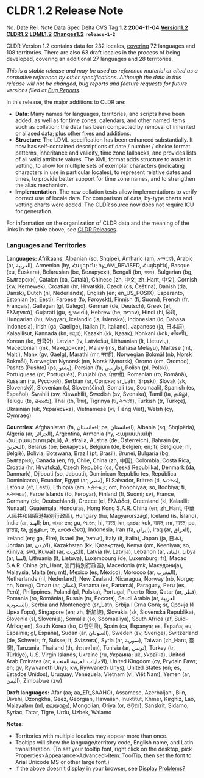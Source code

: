 # CLDR 1.2 Release Note

No. Date Rel. Note Data Spec Delta CVS Tag **1.2** **2004-11-04**
**[Version1.2](http://unicode.org/cldr/data/docs/web/version/Version1.2.html)**
**[CLDR1.2](http://www.unicode.org/Public/cldr/cldr1.2.zip)**
**[LDML1.2](http://www.unicode.org/reports/tr35/tr35-4.html)**
**[Changes1.2](http://www.unicode.org/cldr/bugs/locale-bugs/closed?expression=target.*1.2)**
**`release-1-2`**

CLDR Version 1.2 contains data for 232 locales,
[covering](http://unicode.org/cldr/data/docs/web/version/1.2.html#Languages_and_Territories)
72 languages and 108 territories. There are also 63 draft locales in the process
of being developed, covering an additional 27 languages and 28 territories.

*This is a stable release and may be used as reference material or cited as a
normative reference by other specifications. Although the data in this release
will not be changed, bug reports and feature requests for future versions filed
at [Bug
Reports](http://unicode.org/cldr/data/docs/web/filing_bug_reports.html).*

In this release, the major additions to CLDR are:

*   **Data**: Many names for languages, territories, and scripts have been
    added, as well as for time zones, calendars, and other named items such as
    collation; the data has been compacted by removal of inherited or aliased
    data; plus other fixes and additions.
*   **Structure**: The LDML specification has been enhanced substantially. It
    now has self-contained descriptions of date / number / choice format
    patterns, inheritance and validity, time zone fallbacks, and provides lists
    of all valid attribute values. The XML format adds structure to assist in
    vetting, to allow for multiple sets of exemplar characters (indicating
    characters in use in particular locales), to represent relative dates and
    times, to provide better support for time zone names, and to strengthen the
    alias mechanism.
*   **Implementation**: The new collation tests allow implementations to verify
    correct use of locale data. For comparison of data, by-type charts and
    vetting charts were added. The CLDR source now does not require ICU for
    generation.

For information on the organization of CLDR data and the meaning of the links in
the table above, see [CLDR
Releases](http://unicode.org/cldr/data/docs/web/repository_access.html).

### Languages and Territories

**Languages:** Afrikaans, Albanian (sq, Shqipe), Amharic (am, አማርኛ), Arabic (ar,
‎العربية‎), Armenian (hy, Հայերէն; hy_AM_REVISED, Հայերէն), Basque (eu,
Euskara), Belarusian (be, Беларускі), Bengali (bn, বাংলা), Bulgarian (bg,
Български), Catalan (ca, Català), Chinese (zh, 中文; zh_Hant, 中文), Cornish (kw,
Kernewek), Croatian (hr, Hrvatski), Czech (cs, Čeština), Danish (da, Dansk),
Dutch (nl, Nederlands), English (en; en_US_POSIX), Esperanto, Estonian (et,
Eesti), Faroese (fo, Føroyskt), Finnish (fi, Suomi), French (fr, Français),
Gallegan (gl, Galego), German (de, Deutsch), Greek (el, Ελληνικά), Gujarati (gu,
ગુજરાતી), Hebrew (he, ‎עברית‎), Hindi (hi, हिंदी), Hungarian (hu, Magyar),
Icelandic (is, Íslenska), Indonesian (id, Bahasa Indonesia), Irish (ga,
Gaeilge), Italian (it, Italiano), Japanese (ja, 日本語), Kalaallisut, Kannada (kn,
ಕನ್ನಡ), Kazakh (kk, Қазақ), Konkani (kok, कोंकणी), Korean (ko, 한국어), Latvian
(lv, Latviešu), Lithuanian (lt, Lietuvių), Macedonian (mk, Македонски), Malay
(ms, Bahasa Melayu), Maltese (mt, Malti), Manx (gv, Gaelg), Marathi (mr, मराठी),
Norwegian Bokmål (nb, Norsk Bokmål), Norwegian Nynorsk (nn, Norsk Nynorsk),
Oromo (om, Oromoo), Pashto (Pushto) (ps, ‎پښتو‎), Persian (fa, ‎فارسی‎), Polish
(pl, Polski), Portuguese (pt, Português), Punjabi (pa, ਪੰਜਾਬੀ), Romanian (ro,
Română), Russian (ru, Русский), Serbian (sr, Српски; sr_Latn, Srpski), Slovak
(sk, Slovenský), Slovenian (sl, Slovenščina), Somali (so, Soomaali), Spanish
(es, Español), Swahili (sw, Kiswahili), Swedish (sv, Svenska), Tamil (ta,
தமிழ்), Telugu (te, తెలుగు), Thai (th, ไทย), Tigrinya (ti, ትግርኛ), Turkish (tr,
Türkçe), Ukrainian (uk, Українська), Vietnamese (vi, Tiếng Việt), Welsh (cy,
Cymraeg)

**Countries:** Afghanistan (fa, ‎افغانستان‎; ps, ‎افغانستان‎), Albania (sq,
Shqipëria), Algeria (ar, ‎الجزائر‎), Argentina, Armenia (hy, Հայաստանի
Հանրապետութիւն), Australia, Austria (de, Österreich), Bahrain (ar, ‎البحرين‎),
Belarus (be, Беларусь), Belgium (de, Belgien; en; fr, Belgique; nl, België),
Bolivia, Botswana, Brazil (pt, Brasil), Brunei, Bulgaria (bg, България), Canada
(en; fr), Chile, China (zh, 中国), Colombia, Costa Rica, Croatia (hr, Hrvatska),
Czech Republic (cs, Česká Republika), Denmark (da, Danmark), Djibouti (so,
Jabuuti), Dominican Republic (es, República Dominicana), Ecuador, Egypt (ar,
‎مصر‎), El Salvador, Eritrea (ti, ኤርትራ), Estonia (et, Eesti), Ethiopia (am,
ኢትዮጵያ; om, Itoophiyaa; so, Itoobiya; ti, ኢትዮጵያ), Faroe Islands (fo, Føroyar),
Finland (fi, Suomi; sv), France, Germany (de, Deutschland), Greece (el, Ελλάδα),
Greenland (kl, Kalaallit Nunaat), Guatemala, Honduras, Hong Kong S.A.R. China
(en; zh_Hant, 中華人民共和國香港特別行政區), Hungary (hu, Magyarország), Iceland (is, Ísland),
India (ar, ‎الهند‎; bn, ভারত; en; gu, ભારત; hi, भारत; kn, ಭಾರತ; kok, भारत; mr,
भारत; pa, ਭਾਰਤ; ta, இந்தியா; te, భారత దేళ౦), Indonesia, Iran (fa, ‎ایران‎), Iraq
(ar, ‎العراق‎), Ireland (en; ga, Éire), Israel (he, ‎ישראל‎), Italy (it,
Italia), Japan (ja, 日本), Jordan (ar, ‎الاردن‎), Kazakhstan (kk, Қазақстан),
Kenya (om, Keeniyaa; so, Kiiniya; sw), Kuwait (ar, ‎الكويت‎), Latvia (lv,
Latvija), Lebanon (ar, ‎لبنان‎), Libya (ar, ‎ليبيا‎), Lithuania (lt, Lietuva),
Luxembourg (de, Luxemburg; fr), Macao S.A.R. China (zh_Hant, 澳門特別行政區), Macedonia
(mk, Македонија), Malaysia, Malta (en; mt), Mexico (es, México), Morocco (ar,
‎المغرب‎), Netherlands (nl, Nederland), New Zealand, Nicaragua, Norway (nb,
Norge; nn, Noreg), Oman (ar, ‎عمان‎), Panama (es, Panamá), Paraguay, Peru (es,
Perú), Philippines, Poland (pl, Polska), Portugal, Puerto Rico, Qatar (ar,
‎قطر‎), Romania (ro, România), Russia (ru, Россия), Saudi Arabia (ar, ‎العربية
السعودية‎), Serbia and Montenegro (sr_Latn, Srbija I Crna Gora; sr, Србија И
Црна Гора), Singapore (en; zh, 新加坡), Slovakia (sk, Slovenská Republika),
Slovenia (sl, Slovenija), Somalia (so, Soomaaliya), South Africa (af,
Suid-Afrika; en), South Korea (ko, 대한민국), Spain (ca, Espanya; es, España; eu,
Espainia; gl, España), Sudan (ar, ‎السودان‎), Sweden (sv, Sverige), Switzerland
(de, Schweiz; fr, Suisse; it, Svizzera), Syria (ar, ‎سورية‎), Taiwan (zh_Hant,
臺灣), Tanzania, Thailand (th, ประเทศไทย), Tunisia (ar, ‎تونس‎), Turkey (tr,
Türkiye), U.S. Virgin Islands, Ukraine (ru, Украина; uk, Україна), United Arab
Emirates (ar, ‎الامارات العربية المتحدة‎), United Kingdom (cy, Prydain Fawr; en;
gv, Rywvaneth Unys; kw, Rywvaneth Unys), United States (en; es, Estados Unidos),
Uruguay, Venezuela, Vietnam (vi, Việt Nam), Yemen (ar, ‎اليمن‎), Zimbabwe (zw)

**Draft languages:** Afar (aa; aa_ER_SAAHO), Assamese, Azerbaijani, Blin,
Divehi, Dzongkha, Geez, Georgian, Hawaiian, Inuktitut, Khmer, Kirghiz, Lao,
Malayalam (ml, മലയാളം), Mongolian, Oriya (or, ଓଡ଼ିଆ), Sanskrit, Sidamo, Syriac,
Tatar, Tigre, Urdu, Uzbek, Walamo

**Notes:**

*   Territories with multiple locales may appear more than once.
*   Tooltips will show the language/territory code, English name, and Latin
    transliteration. (To set your tooltip font, right click on the desktop, pick
    Properties>Appearance>Advanced>Item: ToolTip, then set the font to Arial
    Unicode MS or other large font.)
*   If the above doesn't display in your browser, see [Display
    Problems?](http://www.unicode.org/help/display_problems.html)

